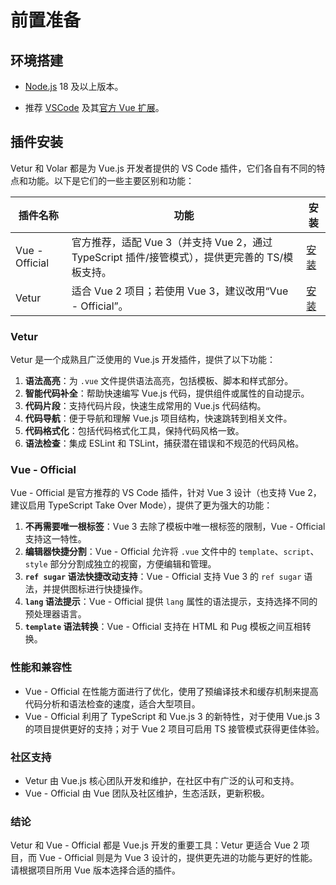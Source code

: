 # 前置准备
## 环境搭建

- [Node.js](https://nodejs.org/) 18 及以上版本。

- 推荐 [VSCode](https://code.visualstudio.com/) 及其[官方 Vue 扩展](https://marketplace.visualstudio.com/items?itemName=Vue.volar)。
## 插件安装

Vetur 和 Volar 都是为 Vue.js 开发者提供的 VS Code 插件，它们各自有不同的特点和功能。以下是它们的一些主要区别和功能：

| 插件名称      | 功能                                                                                           | 安装                                                         |
| ------------- | ---------------------------------------------------------------------------------------------- | ------------------------------------------------------------ |
| Vue - Official| 官方推荐，适配 Vue 3（并支持 Vue 2，通过 TypeScript 插件/接管模式），提供更完善的 TS/模板支持。 | [安装](https://marketplace.visualstudio.com/items?itemName=Vue.volar) |
| Vetur         | 适合 Vue 2 项目；若使用 Vue 3，建议改用“Vue - Official”。                                      | [安装](https://marketplace.visualstudio.com/items?itemName=octref.vetur) |

  ### Vetur
  Vetur 是一个成熟且广泛使用的 Vue.js 开发插件，提供了以下功能：
  1. **语法高亮**：为 `.vue` 文件提供语法高亮，包括模板、脚本和样式部分。
  2. **智能代码补全**：帮助快速编写 Vue.js 代码，提供组件或属性的自动提示。
  3. **代码片段**：支持代码片段，快速生成常用的 Vue.js 代码结构。
  4. **代码导航**：便于导航和理解 Vue.js 项目结构，快速跳转到相关文件。
  5. **代码格式化**：包括代码格式化工具，保持代码风格一致。
  6. **语法检查**：集成 ESLint 和 TSLint，捕获潜在错误和不规范的代码风格。

  ### Vue - Official
  Vue - Official 是官方推荐的 VS Code 插件，针对 Vue 3 设计（也支持 Vue 2，建议启用 TypeScript Take Over Mode），提供了更为强大的功能：
  1. **不再需要唯一根标签**：Vue 3 去除了模板中唯一根标签的限制，Vue - Official 支持这一特性。
  2. **编辑器快捷分割**：Vue - Official 允许将 `.vue` 文件中的 `template`、`script`、`style` 部分分割成独立的视窗，方便编辑和管理。
  3. **`ref sugar` 语法快捷改动支持**：Vue - Official 支持 Vue 3 的 `ref sugar` 语法，并提供图标进行快捷操作。
  4. **`lang` 语法提示**：Vue - Official 提供 `lang` 属性的语法提示，支持选择不同的预处理器语言。
  5. **`template` 语法转换**：Vue - Official 支持在 HTML 和 Pug 模板之间互相转换。

  ### 性能和兼容性
  - Vue - Official 在性能方面进行了优化，使用了预编译技术和缓存机制来提高代码分析和语法检查的速度，适合大型项目。
  - Vue - Official 利用了 TypeScript 和 Vue.js 3 的新特性，对于使用 Vue.js 3 的项目提供更好的支持；对于 Vue 2 项目可启用 TS 接管模式获得更佳体验。

  ### 社区支持
  - Vetur 由 Vue.js 核心团队开发和维护，在社区中有广泛的认可和支持。
  - Vue - Official 由 Vue 团队及社区维护，生态活跃，更新积极。

  ### 结论
  Vetur 和 Vue - Official 都是 Vue.js 开发的重要工具：Vetur 更适合 Vue 2 项目，而 Vue - Official 则是为 Vue 3 设计的，提供更先进的功能与更好的性能。请根据项目所用 Vue 版本选择合适的插件。